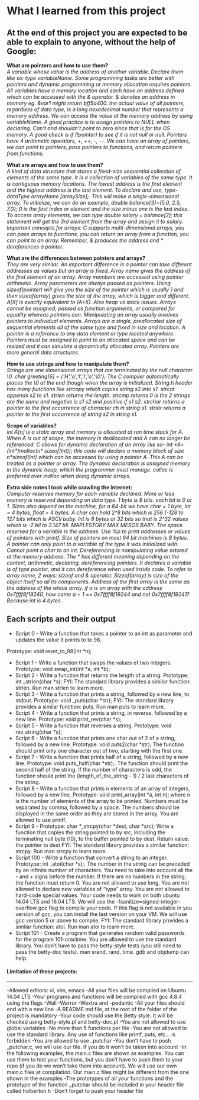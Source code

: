 # What I learned from this project  
At the end of this project you are expected to be able to explain to anyone, without the help of Google:  
---   

**What are pointers and how to use them?**  
*A variable whose value is the address of another variable. Declare them like so: type variableName. Some programming tasks are better with pointers and dynamic programming or memory allocation requires pointers. All variables have a memory location and each have an address defined which can be accessed with the & operator. & denotes an address in memory eg. &var1 might return bff5a400. the actual value of all pointers, regardless of data type, is a long hexadecimal number that represents a memory address. We can access the value at the memory address by using variableName. A good practice is to assign pointers to NULL when declaring. Can't and shouldn't point to zero since that is for the OS memory. A good check is if (!pointer) to see if it is not null or null. Pointers have 4 arithmetic operators, +, ++, -, --. We can have an array of pointers, we can point to pointers, pass pointers to functions, and return pointers from functions.*  

**What are arrays and how to use them?**  
*A kind of data structure that stores a fixed-size sequential collection of elements of the same type. It is a collection of variables of the same type. It is contiguous memory locations. The lowest address is the first element and the highest address is the last element. To declare and use, type- dataType arrayName [arraySize];. This will make a single-dimensional array. To initialize, we can do an example, double balance[3]={5.0, 2.5, 7.0}; 0 is the first index or element and the size minus one is the last index. To access array elements, we can type double salary = balance[2]; this statement will get the 3rd element from the array and assign it to salary. Important concepts for arrays: C supports multi-dimensional arrays, you can pass arrays to functions, you can return an array from a function, you can point to an array. Remember, & produces the address and * dereferences a pointer.*  


**What are the differences between pointers and arrays?**  
*They are very similar. An important difference is a pointer can take different addresses as values but an array is fixed. Array name gives the address of the first element of an array. Array members are accessed using pointer arithmetic. Array parameters are always passed as pointers. Using sizeof(pointer) will give you the size of the pointer which is usually 1 and then sizeof(array) gives the size of the array, which is bigger and different. A[X] is exactly equivalent to (A+X). Also heap vs stack issues. Arrays cannot be assigned, passed as function arguments, or compared for equality whereas pointers can. Manipulating an array usually involves pointers to individual elements. Arrays are a single, preallocated size of sequential elements all of the same type and fixed in size and location. A pointer is a reference to any data element or type located anywhere. Pointers must be assigned to point to an allocated space and can be resized and it can simulate a dynamically allocated array. Pointers are more general data structures.*  


**How to use strings and how to manipulate them?**  
*Strings are one dimensional arrays that are terminated by the null character \0. char greeting[6] = {'H','e','l','l','o','\0'}; The C compiler automatically places the \0 at the end though when the array is initialized. String.h header has many functions like strcopy which copies string s2 into s1. strcat appends s2 to s1. strlen returns the length. strcmp returns 0 is the 2 strings are the same and negative is s1 s2 and positive if s1 s2. strchar returns a pointer to the first occurrence of character ch in string s1. strstr returns a pointer to the first occurrence of string s2 in string s1.*  


**Scope of variables?**  
*int A[n] is a static array and memory is allocated at run time stack for A. When A is out of scope, the memory is deallocated and A can no longer be referenced. C allows for dynamic declaration of an array like so- int \*A= (int\*)malloc(n\* sizeof(int)); this code will declare a memory block of size n\*sizeof(int) which can be accessed by using a pointer A. This A can be treated as a pointer or array. The dynamic declaration is assigned memory in the dynamic heap, which the programmer must manage. calloc is preferred over malloc when doing dynamic arrays.*  

**Extra side notes I took while crawling the internet:**  
*Computer reserves memory for each variable declared. More or less memory is reserved depending on data type. 1 byte is 8 bits. each bit is 0 or 1. Sizes also depend on the machine, for a 64-bit we have char = 1 byte, int = 4 bytes, float = 4 bytes. A char can hold 2^8 bits which is 256 (-128 to 127 bits which is ASCII baby. Int is 8 bytes or 32 bits so that is 2^32 values which is -2 bil to 2.147 bil. MAPLESTORY MAX MESOS BABY. The space reserved for a variable is the address. Use %p to print addresses or values of pointers with printf. Size of pointers on most 64 bit machines is 8 bytes. A pointer can only point to a variable of the type it was initialized with. Cannot point a char to an int. Dereferencing is manipulating value sstored at the memory address. The * has different meaning depending on the context, arithmetic, declaring, dereferencing pointers. It declares a variable is of type pointer, and it can dereference when used inside code. To refer to array name, 2 ways: sizeof and & operator. Sizeof(array) is size of the object itself so all its components. Address of the first array is the same as the address of the whole array. if a is an array with the address 0x7ffff8f19240, how come a + 1 == 0x7ffff8f19244 and not 0x7ffff8f19241? Because int is 4 bytes.*  

## Each scripts and their output  
* Script 0 -  Write a function that takes a pointer to an int as parameter and updates the value it points to to 98.

Prototype: void reset_to_98(int *n);
* Script 1 - Write a function that swaps the values of two integers. Prototype: void swap_int(int *a, int *b);  
* Script 2 - Write a function that returns the length of a string. Prototype: int _strlen(char *s); FYI: The standard library provides a similar function: strlen. Run man strlen to learn more.  
* Script 3 - Write a function that prints a string, followed by a new line, to stdout. Prototype: void _puts(char *str); FYI: The standard library provides a similar function: puts. Run man puts to learn more.  
* Script 4 - Write a function that prints a string, in reverse, followed by a new line. Prototype: void print_rev(char *s);  
* Script 5 - Write a function that reverses a string. Prototype: void rev_string(char *s);  
* Script 6 - Write a function that prints one char out of 2 of a string, followed by a new line. Prototype: void puts2(char *str); The function should print only one character out of two, starting with the first one.  
* Script 7 - Write a function that prints half of a string, followed by a new line. Prototype: void puts_half(char *str);. The function should print the second half of the string. If the number of characters is odd, the function should print the (length_of_the_string - 1) / 2 last characters of the string.  
* Script 8 - Write a function that prints n elements of an array of integers, followed by a new line. Prototype: void print_array(int *a, int n); where n is the number of elements of the array to be printed. Numbers must be separated by comma, followed by a space. The numbers should be displayed in the same order as they are stored in the array. You are allowed to use printf.  
* Script 9 - Prototype: char *_strcpy(char *dest, char *src); Write a function that copies the string pointed to by src, including the terminating null byte (\0), to the buffer pointed to by dest. Return value: the pointer to dest FYI: The standard library provides a similar function: strcpy. Run man strcpy to learn more.  
* Script 100 - Write a function that convert a string to an integer. Prototype: int _atoi(char *s);. The number in the string can be preceded by an infinite number of characters. You need to take into account all the - and + signs before the number. If there are no numbers in the string, the function must return 0. You are not allowed to use long. You are not allowed to declare new variables of “type” array. You are not allowed to hard-code special values. Your code needs to work on both ubuntu 14.04 LTS and 16.04 LTS. We will use the -fsanitize=signed-integer-overflow gcc flag to compile your code. If this flag is not available in you version of gcc, you can install the last version on your VM. We will use gcc version 5 or above to compile. FYI: The standard library provides a similar function: atoi. Run man atoi to learn more.  
* Script 101 - Create a program that generates random valid passwords for the program 101-crackme. You are allowed to use the standard library. You don’t have to pass the betty-style tests (you still need to pass the betty-doc tests). man srand, rand, time. gdb and objdump can help.  

#### Limitation of these projects:  
___
-Allowed editors: vi, vim, emacs
-All your files will be compiled on Ubuntu 14.04 LTS
-Your programs and functions will be compiled with gcc 4.8.4 using the flags -Wall -Werror -Wextra and -pedantic
-All your files should end with a new line
-A README.md file, at the root of the folder of the project is mandatory
-Your code should use the Betty style. It will be checked using betty-style.pl and betty-doc.pl
-You are not allowed to use global variables
-No more than 5 functions per file
-You are not allowed to use the standard library. Any use of functions like printf, puts, etc… is forbidden
-You are allowed to use _putchar
-You don’t have to push _putchar.c, we will use our file. If you do it won’t be taken into account
-In the following examples, the main.c files are shown as examples. You can use them to test your functions, but you don’t have to push them to your repo (if you do we won’t take them into account). We will use our own main.c files at compilation. Our main.c files might be different from the one shown in the examples
-The prototypes of all your functions and the prototype of the function _putchar should be included in your header file called holberton.h
-Don’t forget to push your header file
